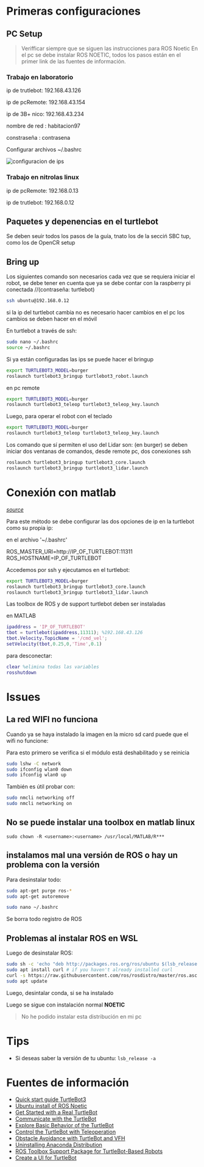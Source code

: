 
# Primeras configuraciones

## PC Setup

> Verifficar siempre que se siguen las instrucciones para ROS Noetic
En el pc se debe instalar ROS NOETIC, todos los pasos están en el primer link de las fuentes de información.

### Trabajo en laboratorio


ip de trutlebot: 192.168.43.126

ip de pcRemote:  192.168.43.154

ip de 3B+ nico: 192.168.43.234

nombre de red : habitacion97

constraseña : contrasena

Configurar archivos ~/.bashrc

![configuracion de ips](https://emanual.robotis.com/assets/images/platform/turtlebot3/software/network_configuration.png)


### Trabajo en nitrolas linux

ip de pcRemote:  192.168.0.13

ip de trutlebot: 192.168.0.12


## Paquetes y depenencias en el turtlebot

Se deben seuir todos los pasos de la guía, tnato los de la secciń SBC tup, como los de OpenCR setup


## Bring up

Los siguientes comando son necesarios cada vez que se requiera iniciar el robot, se debe tener en cuenta que ya se debe contar con la raspberry pi conectada 
//(contraseña: turtlebot)
```bash
ssh ubuntu@192.168.0.12
```
si la ip del turtlebot cambia no es necesario hacer cambios en el pc
los cambios se deben hacer en el móvil

En turtlebot a través de ssh:
```bash
sudo nano ~/.bashrc
source ~/.bashrc
```
Si ya están configuradas las ips se puede hacer el bringup
```bash
export TURTLEBOT3_MODEL=burger
roslaunch turtlebot3_bringup turtlebot3_robot.launch
```
en pc remote
```bash
export TURTLEBOT3_MODEL=burger
roslaunch turtlebot3_teleop turtlebot3_teleop_key.launch
```
Luego, para operar el robot con el teclado
```bash
export TURTLEBOT3_MODEL=burger
roslaunch turtlebot3_teleop turtlebot3_teleop_key.launch
```

Los comando que sí permiten el uso del Lidar son:
(en burger) se deben iniciar dos ventanas de comandos, desde remote pc, dos conexiones ssh
```bash
roslaunch turtlebot3_bringup turtlebot3_core.launch
roslaunch turtlebot3_bringup turtlebot3_lidar.launch
```

# Conexión con matlab

[*source*](https://la.mathworks.com/help/ros/ug/get-started-with-a-real-turtlebot.html)

Para este método se debe configurar las dos opciones de ip en la turtlebot como su propia ip:

en el archivo '~/.bashrc'

ROS_MASTER_URI=http://IP_OF_TURTLEBOT:11311
ROS_HOSTNAME=IP_OF_TURTLEBOT

Accedemos por ssh y ejecutamos en el turtlebot:
```bash
export TURTLEBOT3_MODEL=burger
roslaunch turtlebot3_bringup turtlebot3_core.launch
roslaunch turtlebot3_bringup turtlebot3_lidar.launch
```

Las toolbox de ROS y de support turtlebot deben ser instaladas

en MATLAB
```matlab
ipaddress = 'IP_OF_TURTLEBOT'
tbot = turtlebot(ipaddress,11311); %192.168.43.126
tbot.Velocity.TopicName = '/cmd_vel';
setVelocity(tbot,0.25,0,'Time',0.1)
```

para desconectar:
```matlab
clear %elimina todas las variables
rosshutdown
```

# Issues

## La red WIFI no funciona

Cuando ya se haya instalado la imagen en la micro sd card puede que el wifi no funcione:

Para esto primero se verifica si el módulo está deshabilitado y se reinicia
```bash
sudo lshw -C network
sudo ifconfig wlan0 down
sudo ifconfig wlan0 up
```
También es útil probar con:
```bash
sudo nmcli networking off
sudo nmcli networking on
```

## No se puede instalar una toolbox en matlab linux

`sudo chown -R <username>:<username> /usr/local/MATLAB/R***`

## instalamos mal una versión de ROS o hay un problema con la versión

Para desinstalar todo:
```bash
sudo apt-get purge ros-*
sudo apt-get autoremove

sudo nano ~/.bashrc
```
Se borra todo registro de ROS

## Problemas al instalar ROS en WSL

Luego de desinstalar ROS:

```bash
sudo sh -c 'echo "deb http://packages.ros.org/ros/ubuntu $(lsb_release -sc) main" > /etc/apt/sources.list.d/ros-latest.list'
sudo apt install curl # if you haven't already installed curl
curl -s https://raw.githubusercontent.com/ros/rosdistro/master/ros.asc | sudo apt-key add -
sudo apt update
```

Luego, desintalar conda, si se ha instalado

Luego se sigue con instalación normal **NOETIC**

> No he podido instalar esta distribución en mi pc

# Tips

- Si deseas saber la versión de tu ubuntu: `lsb_release -a`

# Fuentes de información

- [Quick start guide TurtleBot3](https://emanual.robotis.com/docs/en/platform/turtlebot3/quick-start/#pc-setup)
- [Ubuntu install of ROS Noetic](http://wiki.ros.org/noetic/Installation/Ubuntu)
- [Get Started with a Real TurtleBot](https://la.mathworks.com/help/ros/ug/get-started-with-a-real-turtlebot.html)
- [Communicate with the TurtleBot](https://la.mathworks.com/help/ros/ug/communicate-with-the-turtlebot.html)
- [Explore Basic Behavior of the TurtleBot](https://la.mathworks.com/help/ros/ug/explore-basic-behavior-of-the-turtlebot.html)
- [Control the TurtleBot with Teleoperation](https://la.mathworks.com/help/ros/ug/control-the-turtlebot-with-teleoperation.html)
- [Obstacle Avoidance with TurtleBot and VFH](https://la.mathworks.com/help/ros/ug/obstacle-avoidance-with-turtlebot-and-vfh.html)
- [Uninstalling Anaconda Distribution](https://docs.anaconda.com/anaconda/install/uninstall/)
- [ROS Toolbox Support Package for TurtleBot-Based Robots](https://la.mathworks.com/help/supportpkg/turtlebotrobot/index.html)
- [Create a UI for TurtleBot](https://la.mathworks.com/help/supportpkg/turtlebotrobot/ug/create-a-ui-for-turtlebot.html)
